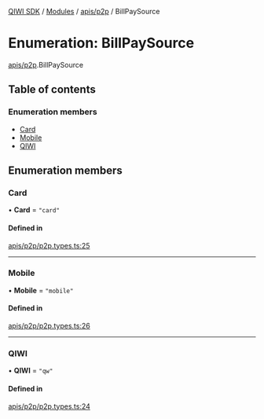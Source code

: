 [QIWI SDK](../README.md) / [Modules](../modules.md) / [apis/p2p](../modules/apis_p2p.md) / BillPaySource

# Enumeration: BillPaySource

[apis/p2p](../modules/apis_p2p.md).BillPaySource

## Table of contents

### Enumeration members

- [Card](apis_p2p.BillPaySource.md#card)
- [Mobile](apis_p2p.BillPaySource.md#mobile)
- [QIWI](apis_p2p.BillPaySource.md#qiwi)

## Enumeration members

### Card

• **Card** = `"card"`

#### Defined in

[apis/p2p/p2p.types.ts:25](https://github.com/AlexXanderGrib/node-qiwi-sdk/blob/8834c22/src/apis/p2p/p2p.types.ts#L25)

___

### Mobile

• **Mobile** = `"mobile"`

#### Defined in

[apis/p2p/p2p.types.ts:26](https://github.com/AlexXanderGrib/node-qiwi-sdk/blob/8834c22/src/apis/p2p/p2p.types.ts#L26)

___

### QIWI

• **QIWI** = `"qw"`

#### Defined in

[apis/p2p/p2p.types.ts:24](https://github.com/AlexXanderGrib/node-qiwi-sdk/blob/8834c22/src/apis/p2p/p2p.types.ts#L24)
